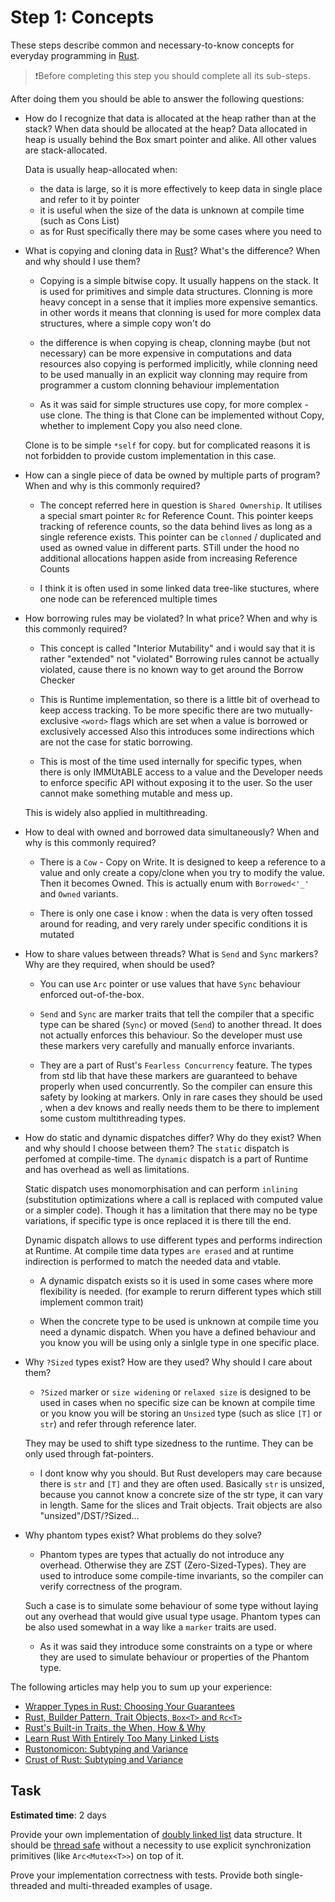 Step 1: Concepts
================

These steps describe common and necessary-to-know concepts for everyday programming in [Rust].

> ❗️Before completing this step you should complete all its sub-steps.

After doing them you should be able to answer the following questions:
- How do I recognize that data is allocated at the heap rather than at the stack? When data should be allocated at the heap?
    Data allocated in heap is usually behind the Box smart pointer and alike.
    All other values are stack-allocated.

    Data is usually heap-allocated when:
    - the data is large, so it is more effectively to keep data in single place and refer to it by pointer
    - it is useful when the size of the data is unknown at compile time (such as Cons List)
    - as for Rust specifically there may be some cases where you need to 

- What is copying and cloning data in [Rust]? What's the difference? When and why should I use them?
    - Copying is a simple bitwise copy. It usually happens on the stack. It is used for primitives and simple data structures.
    Clonning is more heavy concept in a sense that it implies more expensive semantics.
    in other words it means that clonning is used for more complex data structures, where a simple copy won't do

    - the difference is when copying is cheap, clonning maybe (but not necessary) can be more expensive in computations and data resources
    also copying is performed implicitly, while clonning need to be used manually in an explicit way
    clonning may require from programmer a custom clonning behaviour implementation

    - As it was said for simple structures use copy, for more complex - use clone.
    The thing is that Clone can be implemented without Copy, whether to implement Copy you also need clone.

    Clone is to be simple `*self` for copy. but for complicated reasons it is not forbidden to provide custom implementation in this case.
    
- How can a single piece of data be owned by multiple parts of program? When and why is this commonly required?
    - The concept referred here in question is `Shared Ownership`.
    It utilises a special smart pointer `Rc` for Reference Count.
    This pointer keeps tracking of reference counts, so the data behind lives as long as a single reference exists.
    This pointer can be `clonned` / duplicated and used as owned value in different parts.
    STill under the hood no additional allocations happen aside from increasing Reference Counts
    
    - I think it is often used in some linked data tree-like stuctures,
    where one node can be referenced multiple times
     
- How borrowing rules may be violated? In what price? When and why is this commonly required?
    - This concept is called "Interior Mutability" and i would say that it is rather "extended" not "violated"
    Borrowing rules cannot be actually violated, cause there is no known way to get around the Borrow Checker

    - This is Runtime implementation, so there is a little bit of overhead to keep access tracking.
    To be more specific there are two mutually-exclusive `<word>` flags which are set when a value is borrowed or exclusively accessed
    Also this introduces some indirections which are not the case for static borrowing.

    - This is most of the time used internally for specific types, when there is only IMMUtABLE access to a value
    and the Developer needs to enforce specific API without exposing it to the user.
    So the user cannot make something mutable and mess up.

    This is widely also applied in multithreading.

- How to deal with owned and borrowed data simultaneously? When and why is this commonly required?
    - There is a `Cow` - Copy on Write.
    It is designed to keep a reference to a value and only create a copy/clone when you try to modify the value.
    Then it becomes Owned.
    This is actually enum with `Borrowed<'_'` and `Owned` variants.

    - There is only one case i know : when the data is very often tossed around for reading,
    and very rarely under specific conditions it is mutated
    
- How to share values between threads? What is `Send` and `Sync` markers? Why are they required, when should be used?
    - You can use `Arc` pointer or use values that have `Sync` behaviour enforced out-of-the-box.
    - `Send` and `Sync` are marker traits that 
    tell the compiler that a specific type can be shared (`Sync`) or moved (`Send`) to another thread.
    It does not actually enforces this behaviour. So the developer must use these markers very carefully and manually enforce invariants.

    - They are a part of Rust's `Fearless Concurrency` feature.
    The types from std lib that have these markers are guaranteed to behave properly when used concurrently.
    So the compiler can ensure this safety by looking at markers.
    Only in rare cases they should be used , when a dev knows and really needs them to be there to implement some custom multithreading types.

- How do static and dynamic dispatches differ? Why do they exist? When and why should I choose between them?
    The `static` dispatch is perfomed at compile-time.
    The `dynamic` dispatch is a part of Runtime and has overhead as well as limitations.

    Static dispatch uses monomorphisation and can perform `inlining` (substitution optimizations where a call is replaced with computed value or a simpler code).
    Though it has a limitation that there may no be type variations, if specific type is once replaced it is there till the end.
    
    Dynamic dispatch allows to use different types and performs indirection at Runtime.
    At compile time data types `are erased` and at runtime indirection is performed to match the needed data and vtable.

    - A dynamic dispatch exists so it is used in some cases where more flexibility is needed.
    (for example to rerurn different types which still implement common trait)

    - When the concrete type to be used is unknown at compile time you need a dynamic dispatch.
    When you have a defined behaviour and you know you will be using only a sinlgle type in one specific place.

- Why `?Sized` types exist? How are they used? Why should I care about them?
    - `?Sized` marker or `size widening` or `relaxed size` is designed to be used in cases when no specific size can be known at compile time
    or you know you will be storing an `Unsized` type (such as slice `[T]` or `str`) and refer through reference later.

    They may be used to shift type sizedness to the runtime.
    They can be only used through fat-pointers.

    - I dont know why you should.
    But Rust developers may care because there is `str` and `[T]`
    and they are often used.
    Basically `str` is unsized, because you cannot know a concrete size of the str type,
    it can vary in length. Same for the slices and Trait objects.
    Trait objects are also "unsized"/DST/?Sized...

- Why phantom types exist? What problems do they solve?
    - Phantom types are types that actually do not introduce any overhead.
    Otherwise they are ZST (Zero-Sized-Types).
    They are used to introduce some compile-time invariants,
    so the compiler can verify correctness of the program.

    Such a case is to simulate some behaviour of some type without laying out any overhead that would give usual type usage.
    Phantom types can be also used somewhat in a way like a `marker` traits are used.

    - As it was said they introduce some constraints on a type or where they are used
    to simulate behaviour or properties of the Phantom type.


The following articles may help you to sum up your experience:
- [Wrapper Types in Rust: Choosing Your Guarantees][1]
- [Rust, Builder Pattern, Trait Objects, `Box<T>` and `Rc<T>`][2]
- [Rust's Built-in Traits, the When, How & Why][3]
- [Learn Rust With Entirely Too Many Linked Lists][4]
- [Rustonomicon: Subtyping and Variance][13]
- [Crust of Rust: Subtyping and Variance][14]



## Task

__Estimated time__: 2 days




Provide your own implementation of [doubly linked list][11] data structure. It should be [thread safe][12] without a necessity to use explicit synchronization primitives (like `Arc<Mutex<T>>`) on top of it.

Prove your implementation correctness with tests. Provide both single-threaded and multi-threaded examples of usage.  




[Rust]: https://www.rust-lang.org

[1]: https://manishearth.github.io/blog/2015/05/27/wrapper-types-in-rust-choosing-your-guarantees
[2]: https://abronan.com/rust-trait-objects-box-and-rc
[3]: https://llogiq.github.io/2015/07/30/traits.html
[4]: https://rust-unofficial.github.io/too-many-lists/
[11]: https://en.wikipedia.org/wiki/Doubly_linked_list
[12]: https://en.wikipedia.org/wiki/Thread_safety
[13]: https://doc.rust-lang.org/nomicon/subtyping.html
[14]: https://www.youtube.com/watch?v=iVYWDIW71jk
